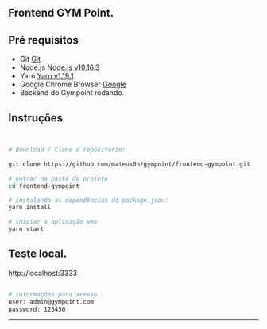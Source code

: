 ## Frontend GYM Point.

## Pré requisitos

- Git [Git](https://git-scm.com)
- Node.js [Node.js v10.16.3](https://nodejs.org/)
- Yarn [Yarn v1.19.1](https://yarnpkg.com/)
- Google Chrome Browser [Google](https://www.google.pt/intl/pt-PT/chrome/?brand=CHBD&gclid=CjwKCAiAxMLvBRBNEiwAKhr-nMvKg5nZhwHd__xLE-Mume31jYijN5WLG991vsf4owDGK4VNHWtrEhoCNRgQAvD_BwE&gclsrc=aw.ds)
- Backend do Gympoint rodando.

## Instruções

```bash


# download / Clone o repositório:

git clone https://github.com/mateus0h/gympoint/frontend-gympoint.git

# entrar na pasta do projeto
cd frontend-gympoint

# instalando as dependências do package.json:
yarn install

# iniciar a aplicação web
yarn start
```

## Teste local.

http://localhost:3333

```bash

# informações para acesso
user: admin@gympoint.com
password: 123456
```
---
